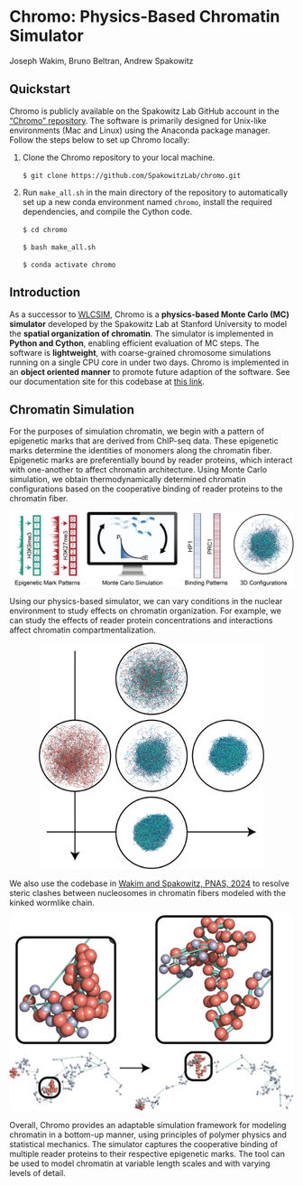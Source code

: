 # Chromo: Physics-Based Chromatin Simulator

Joseph Wakim, Bruno Beltran, Andrew Spakowitz


## Quickstart

Chromo is publicly available on the Spakowitz Lab GitHub account in the
[“Chromo” repository](https://github.com/SpakowitzLab/chromo>).
The software is primarily designed for Unix-like environments (Mac and Linux)
using the Anaconda package manager.
Follow the steps below to set up Chromo locally:

1. Clone the Chromo repository to your local machine.

   `$ git clone https://github.com/SpakowitzLab/chromo.git`

2. Run `make_all.sh` in the main directory of the repository to automatically
   set up a new conda environment named `chromo`, install the required
   dependencies, and compile the Cython code.

   `$ cd chromo`

   `$ bash make_all.sh`

   `$ conda activate chromo`

## Introduction

As a successor to [WLCSIM](https://wlcsim.readthedocs.io/en/latest/),
Chromo is a **physics-based Monte Carlo (MC) simulator** developed
by the Spakowitz Lab at Stanford University to model the
**spatial organization of chromatin**.
The simulator is implemented in **Python and Cython**, enabling efficient
evaluation of MC steps.
The software is **lightweight**, with coarse-grained chromosome simulations
running on a single CPU core in under two days.
Chromo is implemented in an **object oriented manner** to promote future
adaption of the software.
See our documentation site for this codebase at
[this link](https://josephwakim.github.io/chromo/).

Chromatin Simulation
--------------------

For the purposes of simulation chromatin, we begin with a pattern of epigenetic
marks that are derived from ChIP-seq data.
These epigenetic marks determine the identities of monomers along the chromatin
fiber.
Epigenetic marks are preferentially bound by reader proteins, which interact
with one-another to affect chromatin architecture.
Using Monte Carlo simulation, we obtain thermodynamically determined chromatin
configurations based on the cooperative binding of reader proteins to the
chromatin fiber.

<p align="center">
    <img src="docs/source/figures/computational_methods_for_chromo_documentation_2.png">
</p>

Using our physics-based simulator, we can vary conditions in the nuclear
environment to study effects on chromatin organization.
For example, we can study the effects of reader protein concentrations and
interactions affect chromatin compartmentalization.

<p align="center">
    <img src="docs/source/figures/implicit_crosstalk_for_chromo_documentation.png" width="400">
</p>

We also use the codebase in [Wakim and Spakowitz, PNAS, 2024](https://www.pnas.org/doi/abs/10.1073/pnas.2317911121?af=R)
to resolve steric clashes between nucleosomes in chromatin fibers
modeled with the kinked wormlike chain.

<p align="center">
    <img src="docs/source/figures/resolving_steric_clashes_for_chromo_documentation.png" width="600">
</p>

Overall, Chromo provides an adaptable simulation framework for modeling
chromatin in a bottom-up manner, using principles of polymer physics and
statistical mechanics. The simulator captures the cooperative binding of
multiple reader proteins to their respective epigenetic marks. The tool can
be used to model chromatin at variable length scales and with varying levels
of detail.
